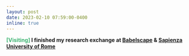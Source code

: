 ```yaml
---
layout: post
date: 2023-02-10 07:59:00-0400
inline: true
---
```


<b><font color='MediumSeaGreen'>[Visiting]</font><b/> 
I finished my research exchange at [Babelscape](https://babelscape.com/) & [Sapienza University of Rome](https://www.uniroma1.it/en/pagina-strutturale/home)
